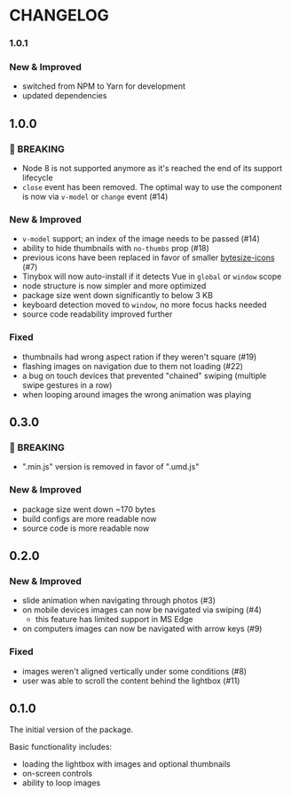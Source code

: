 # CHANGELOG

### 1.0.1

### New & Improved

- switched from NPM to Yarn for development
- updated dependencies

## 1.0.0

### 🛑 BREAKING

- Node 8 is not supported anymore as it's reached the end of its support lifecycle
- `close` event has been removed. The optimal way to use the component is now via `v-model` or `change` event (#14)

### New & Improved

- `v-model` support; an index of the image needs to be passed (#14)
- ability to hide thumbnails with `no-thumbs` prop (#18)
- previous icons have been replaced in favor of smaller [bytesize-icons](https://github.com/danklammer/bytesize-icons) (#7)
- Tinybox will now auto-install if it detects Vue in `global` or `window` scope
- node structure is now simpler and more optimized
- package size went down significantly to below 3 KB
- keyboard detection moved to `window`, no more focus hacks needed
- source code readability improved further

### Fixed

- thumbnails had wrong aspect ration if they weren't square (#19)
- flashing images on navigation due to them not loading (#22)
- a bug on touch devices that prevented "chained" swiping (multiple swipe gestures in a row)
- when looping around images the wrong animation was playing

## 0.3.0

### 🛑 BREAKING

- ".min.js" version is removed in favor of ".umd.js"

### New & Improved

- package size went down ~170 bytes
- build configs are more readable now
- source code is more readable now

## 0.2.0

### New & Improved

- slide animation when navigating through photos (#3)
- on mobile devices images can now be navigated via swiping (#4)
    - this feature has limited support in MS Edge
- on computers images can now be navigated with arrow keys (#9)

### Fixed

- images weren't aligned vertically under some conditions (#8)
- user was able to scroll the content behind the lightbox (#11)

## 0.1.0

The initial version of the package.

Basic functionality includes:

- loading the lightbox with images and optional thumbnails
- on-screen controls
- ability to loop images

